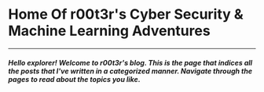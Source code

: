 # Home Of r00t3r's Cyber Security & Machine Learning Adventures
-------------------------------------------------------------------

##### Hello explorer! Welcome to r00t3r's blog. This is the page that indices all the posts that I've written in a categorized manner. Navigate through the pages to read about the topics you like.
